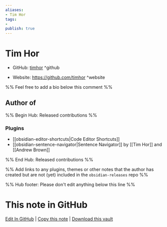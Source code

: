 ```yaml
---
aliases:
- Tim Hor
tags:
- 
publish: true
---
```


# Tim Hor

- GitHub: [timhor](https://github.com/timhor/) ^github
<!-- - Discord: `@` ^discord-->
- Website: <https://github.com/timhor> ^website
<!-- - [[Publish sites|Publish site]]: <https://> ^publish-->

%% Feel free to add a bio below this comment %%


## Author of

%% Begin Hub: Released contributions %%
### Plugins
- [[obsidian-editor-shortcuts|Code Editor Shortcuts]]
- [[obsidian-sentence-navigator|Sentence Navigator]] by [[Tim Hor]] and [[Andrew Brown]]

%% End Hub: Released contributions %%

%% Add links to any plugins, themes or other notes that the author has created but are not (yet) included in the `obsidian-releases` repo %%

<!--
### Unlisted plugins
-->

<!--
### Others
-->

<!--
## Sponsor this author
-->

<!-- - [[GitHub sponsors]]: [Sponsor @timhor on GitHub Sponsors](https://github.com/sponsors/timhor) ^github-sponsor-->
<!-- - [[Buy me a coffee]]: <https://> ^buy-me-a-coffee-->
<!-- - [[PayPal]]: <https://> ^paypal-->
<!-- - [[Patreon]]: <https://> ^patreon-->

<!--
## Follow this author
-->

<!-- - [[YouTube Channels|On YouTube]]: <https://> ^youtube-->
<!-- - Twitter: <https://> ^twitter-->
<!-- - ... -->

%% Hub footer: Please don't edit anything below this line %%

# This note in GitHub

<span class="git-footer">[Edit In GitHub](https://github.dev/obsidian-community/obsidian-hub/blob/main/01%20-%20Community/People/timhor.md "git-hub-edit-note") | [Copy this note](https://raw.githubusercontent.com/obsidian-community/obsidian-hub/main/01%20-%20Community/People/timhor.md "git-hub-copy-note") | [Download this vault](https://github.com/obsidian-community/obsidian-hub/archive/refs/heads/main.zip "git-hub-download-vault") </span>
